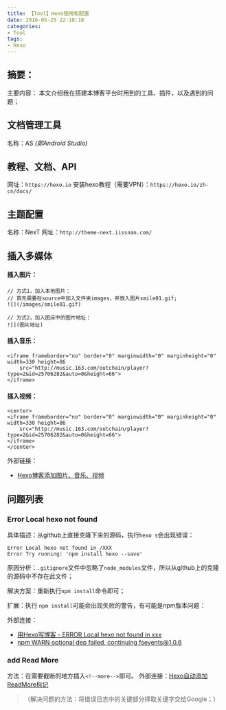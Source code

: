 ```yaml
---
title: 【Tool】Hexo使用和配置
date: 2016-05-25 22:18:18
categories: 
- Tool
tags:
- Hexo
---
```

## 摘要：
主要内容：
本文介绍我在搭建本博客平台时用到的工具、插件，以及遇到的问题；

<!--more-->

## 文档管理工具
名称：AS *(即Android Studio)*

## 教程、文档、API
网址：`https://hexo.io`
安装hexo教程（需要VPN）：`https://hexo.io/zh-cn/docs/`


## 主题配置
名称：NexT
网址：`http://theme-next.iissnan.com/`

## 插入多媒体
#### 插入图片：
```
// 方式1，加入本地图片：
// 首先需要在source中加入文件夹images，并放入图片smile01.gif;
![](/images/smile01.gif)

// 方式2，加入图床中的图片地址：
![](图片地址)
```

#### 插入音乐：
```
<iframe frameborder="no" border="0" marginwidth="0" marginheight="0" width=330 height=86 
	src="http://music.163.com/outchain/player?type=2&id=25706282&auto=0&height=66">
</iframe>
```

#### 插入视频：
```
<center>
<iframe frameborder="no" border="0" marginwidth="0" marginheight="0" width=330 height=86 
	src="http://music.163.com/outchain/player?type=2&id=25706282&auto=0&height=66">
</iframe>	
</center>
```

外部链接：
* [Hexo博客添加图片、音乐、视频](http://blog.wleyuan.me/2015/07/18/Hexo-AddSoundPicMovie/)


## 问题列表
### Error Local hexo not found
具体描述：从github上直接克隆下来的源码，执行`hexo s`会出现错误：
```
Error Local hexo not found in /XXX
Error Try running: 'npm install hexo --save'
```

原因分析：`.gitignore`文件中忽略了`node_modules`文件，所以从github上的克隆的源码中不存在此文件；    

解决方案：重新执行`npm install`命令即可；

扩展：执行 `npm install`可能会出现失败的警告，有可能是npm版本问题：

外部连接：
* [用Hexo写博客 - ERROR Local hexo not found in xxx](http://blog.csdn.net/burststar/article/details/45115905)
* [npm WARN optional dep failed, continuing fsevents@1.0.6](https://github.com/foreverjs/forever/issues/788)


### add Read More
方法：在需要截断的地方插入`<!--more-->`即可。
外部连接：[Hexo自动添加ReadMore标记](http://twiceyuan.com/2014/05/25/hexo%E8%87%AA%E5%8A%A8%E6%B7%BB%E5%8A%A0readmore%E6%A0%87%E8%AE%B0/)

> （解决问题的方法：将错误日志中的关键部分择取关键字交给Google；）